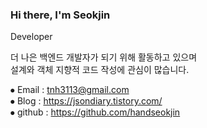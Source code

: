 ### Hi there, I'm Seokjin
Developer

더 나은 백엔드 개발자가 되기 위해 활동하고 있으며 <br/>
설계와 객체 지향적 코드 작성에 관심이 많습니다.

⦁ Email : tnh3113@gmail.com <br/>
⦁ Blog : https://jsondiary.tistory.com/ <br/>
⦁ github : https://github.com/handseokjin <br/>




<!-- 
**SeokjinSon/SeokjinSon** is a ✨ _special_ ✨ repository because its `README.md` (this file) appears on your GitHub profile.
[![Jasper's GitHub stats](https://github-readme-stats.vercel.app/api?username=SeokjinSon&show_icons=true&theme=dracula )](https://github.com/anuraghazra/github-readme-stats)

Here are some ideas to get you started:
f
- 🔭 I’m currently working on ...
- 🌱 I’m currently learning ...
- 👯 I’m looking to collaborate on ...
- 🤔 I’m looking for help with ...
- 💬 Ask me about ...
- 📫 How to reach me: ...
- 😄 Pronouns: ...
- ⚡ Fun fact: ...
-->

